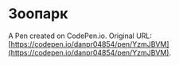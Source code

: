 # Зоопарк

A Pen created on CodePen.io. Original URL: [https://codepen.io/danpr04854/pen/YzmJBVM](https://codepen.io/danpr04854/pen/YzmJBVM).

